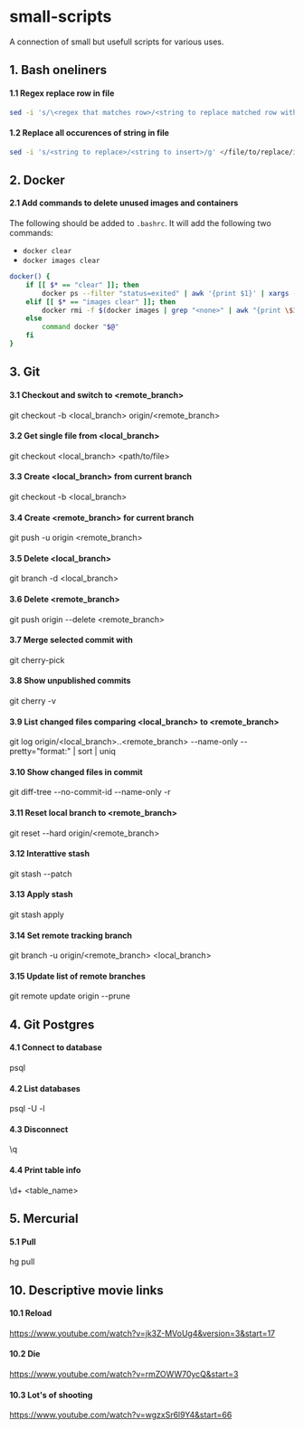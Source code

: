 # small-scripts
A connection of small but usefull scripts for various uses.

## 1. Bash oneliners

#### 1.1 Regex replace row in file
```bash
sed -i 's/\<regex that matches row>/<string to replace matched row with>/' </file/to/replace/in>
```
#### 1.2 Replace all occurences of string in file
```bash
sed -i 's/<string to replace>/<string to insert>/g' </file/to/replace/in>
```

## 2. Docker

#### 2.1 Add commands to delete unused images and containers

The following should be added to `.bashrc`. It will add the following two commands:
* `docker clear`
* `docker images clear`

```bash
docker() {
    if [[ $* == "clear" ]]; then
        docker ps --filter "status=exited" | awk '{print $1}' | xargs --no-run-if-empty docker rm
    elif [[ $* == "images clear" ]]; then
        docker rmi -f $(docker images | grep "<none>" | awk "{print \$3}")
    else
        command docker "$@"
    fi
}
```

## 3. Git

#### 3.1 Checkout and switch to <remote_branch>
git checkout -b <local_branch> origin/<remote_branch>

#### 3.2 Get single file from <local_branch>
git checkout <local_branch> <path/to/file>

#### 3.3 Create <local_branch> from current branch
git checkout -b <local_branch>

#### 3.4 Create <remote_branch> for current branch
git push -u origin <remote_branch>

#### 3.5 Delete <local_branch>
git branch -d <local_branch>

#### 3.6 Delete <remote_branch>
git push origin --delete <remote_branch>

#### 3.7 Merge selected commit with <hash>
git cherry-pick <hash>

#### 3.8 Show unpublished commits
git cherry -v

#### 3.9 List changed files comparing <local_branch> to <remote_branch>
git log origin/<local_branch>..<remote_branch> --name-only --pretty="format:" | sort | uniq

#### 3.10 Show changed files in commit <hash>
git diff-tree --no-commit-id --name-only -r <hash>

#### 3.11 Reset local branch to <remote_branch>
git reset --hard origin/<remote_branch>

#### 3.12 Interattive stash
git stash --patch

#### 3.13 Apply stash
git stash apply

#### 3.14 Set remote tracking branch
git branch -u origin/<remote_branch> <local_branch>

#### 3.15 Update list of remote branches
git remote update origin --prune

## 4. Git Postgres

#### 4.1 Connect to database
psql <database> <user>

#### 4.2 List databases
psql -U <user> -l

#### 4.3 Disconnect
\q

#### 4.4 Print table info
\d+ <table_name>

## 5. Mercurial

#### 5.1 Pull
hg pull

## 10. Descriptive movie links

#### 10.1 Reload
https://www.youtube.com/watch?v=jk3Z-MVoUg4&version=3&start=17

#### 10.2 Die
https://www.youtube.com/watch?v=rmZOWW70ycQ&start=3

#### 10.3 Lot's of shooting
https://www.youtube.com/watch?v=wgzxSr6l9Y4&start=66
